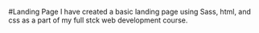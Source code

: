 #Landing Page
I have created a basic landing page using Sass, html, and css as a part of my full stck web development course.
